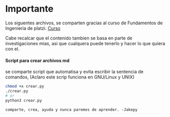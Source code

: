 # Importante
Los siguentes archivos, se comparten gracias al curso de Fundamentos de Ingenieria de platzi. [Curso](https://platzi.com/cursos/ingenieria/)

Cabe recalcar que el contenido tambien se basa en parte de investigaciones mias, asi que cualquera puede tenerlo y hacer lo que quiera con el.

#### Script para crear archivos md
se comparte script que automatisa y evita escribir la sentencia de comandos, (Aclaro este scrip funciona en GNU/Linux y UNIX)

```sh
chmod +x crear.py
./crear.py
# or
python3 crear.py
```

`comparte, crea, ayuda y nunca paremos de aprender. -Jakepy`